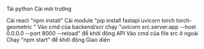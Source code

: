 Tải python Cài môi trường

Cài react "npm install"
Cài module "pip install fastapi uvicorn torch torch-geometric
"
Vào cmd của backend/scr chạy "uvicorn src.server:app --host 0.0.0.0 --port 8000 --reload" để khởi động API
Vào cmd của file src ở ngoài Chạy "npm start" để khởi động Giao diện


